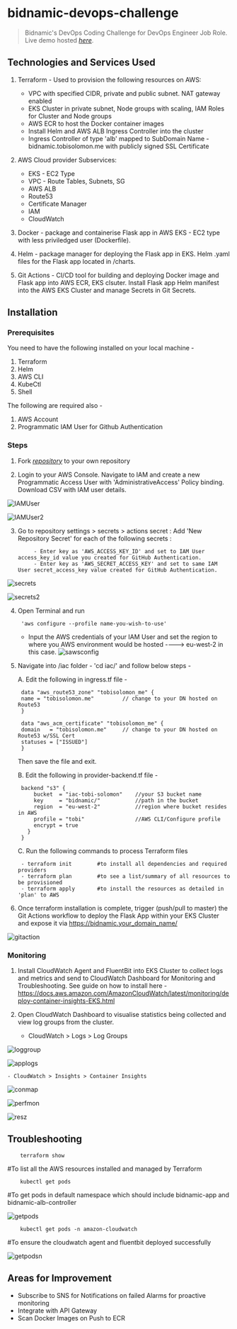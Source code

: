 # bidnamic-devops-challenge

> Bidnamic's DevOps Coding Challenge for DevOps Engineer Job Role.  
> Live demo hosted [_here_](https://bidnamic.tobisolomon.me/). 

## Technologies and Services Used

1. Terraform - Used to provision the following resources on AWS:
    - VPC with specified CIDR, private and public subnet. NAT gateway enabled
    - EKS Cluster in private subnet, Node groups with scaling, IAM Roles for Cluster and Node groups
    - AWS ECR to host the Docker container images
    - Install Helm and AWS ALB Ingress Controller into the cluster
    - Ingress Controller of type 'alb' mapped to SubDomain Name - bidnamic.tobisolomon.me with publicly signed SSL Certificate

2. AWS Cloud provider
   Subservices:
   - EKS - EC2 Type 
   - VPC - Route Tables, Subnets, SG
   - AWS ALB
   - Route53
   - Certificate Manager
   - IAM
   - CloudWatch

3. Docker - package and containerise Flask app in AWS EKS - EC2 type with less priviledged user (Dockerfile).

4. Helm - package manager for deploying the Flask app in EKS. Helm .yaml files for the Flask app located in /charts.

5. Git Actions - CI/CD tool for building and deploying Docker image and Flask app into AWS ECR, EKS clsuter. Install Flask app Helm manifest into the AWS EKS Cluster and manage Secrets in Git Secrets.


## Installation
### Prerequisites 
You need to have the following installed on your local machine -

1. Terraform
2. Helm
3. AWS CLI
5. KubeCtl
6. Shell 

The following are required also -

1. AWS Account
2. Programmatic IAM User for Github Authentication
 

### Steps
1. Fork [_repository_](https://github.com/kryfnut/bidnamic-devops-challenge.git) to your own repository
    
2. Login to your AWS Console. Navigate to IAM and create a new Programmatic Access User with 'AdministrativeAccess' Policy binding. Download CSV with IAM user details.

![IAMUser](./images/IAMUser.png)

![IAMUser2](./images/IAMUser2.png)
    
3. Go to repository settings > secrets > actions secret :
         Add 'New Repository Secret' for each of the following secrets :

            - Enter key as 'AWS_ACCESS_KEY_ID' and set to IAM User access_key_id value you created for GitHub Authentication. 
            - Enter key as 'AWS_SECRET_ACCESS_KEY' and set to same IAM User secret_access_key value created for GitHub Authentication.

![secrets](./images/secret.png)

![secrets2](./images/secret2.png)

4. Open Terminal and run 

        'aws configure --profile name-you-wish-to-use'
    
    - Input the AWS credentials of your IAM User and set the region to where you AWS environment would be hosted ---->  eu-west-2 in this case.
![sawsconfig](./images/awsconfig.png)
    
5. Navigate into /iac folder - 'cd iac/' and follow below steps -

    A. Edit the following in ingress.tf file -
    
        data "aws_route53_zone" "tobisolomon_me" {
        name = "tobisolomon.me"         // change to your DN hosted on Route53
        }

        data "aws_acm_certificate" "tobisolomon_me" {
        domain   = "tobisolomon.me"     // change to your DN hosted on Route53 w/SSL Cert
        statuses = ["ISSUED"]
        }                

    Then save the file and exit.

    B. Edit the following in provider-backend.tf file -

        backend "s3" {
            bucket  = "iac-tobi-solomon"    //your S3 bucket name 
            key     = "bidnamic/"           //path in the bucket
            region  = "eu-west-2"           //region where bucket resides in AWS
            profile = "tobi"                //AWS CLI/Configure profile 
            encrypt = true
          }
        }

    C.  Run the following commands to process Terraform files

        - terraform init        #to install all dependencies and required providers
        - terraform plan        #to see a list/summary of all resources to be provisioned
        - terraform apply       #to install the resources as detailed in 'plan' to AWS

6. Once terraform installation is complete, trigger (push/pull to master) the Git Actions workflow to deploy the Flask App within your EKS Cluster and expose it via https://bidnamic.your_domain_name/

![gitaction](./images/gitaction.png)

### Monitoring
    
1. Install CloudWatch Agent and FluentBit into EKS Cluster to collect logs and metrics and send to CloudWatch Dashboard for Monitoring and Troubleshooting. See guide on how to install here - https://docs.aws.amazon.com/AmazonCloudWatch/latest/monitoring/deploy-container-insights-EKS.html

2. Open CloudWatch Dashboard to visualise statistics being collected and view log groups from the cluster.
    - CloudWatch > Logs > Log Groups
    
![loggroup](./images/loggroup.png)

![applogs](./images/applogs.png)

    - CloudWatch > Insights > Container Insights

![conmap](./images/conmap.png)

![perfmon](./images/perfmon.png)

![resz](./images/resz.png)

## Troubleshooting

        terraform show                          
#To list all the AWS resources installed and managed by Terraform

        kubectl get pods                         
#To get pods in default namespace which should include bidnamic-app and bidnamic-alb-controller

![getpods](./images/getpods.png)

        kubectl get pods -n amazon-cloudwatch    
#To ensure the cloudwatch agent and fluentbit deployed successfully

![getpodsn](./images/getpodsn.png)

## Areas for Improvement
- Subscribe to SNS for Notifications on failed Alarms for proactive monitoring
- Integrate with API Gateway
- Scan Docker Images on Push to ECR